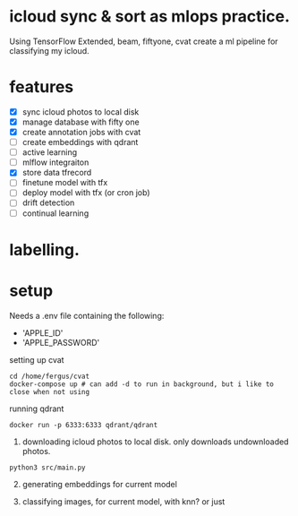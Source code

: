 # icloud sync & sort as mlops practice.

Using TensorFlow Extended, beam, fiftyone, cvat create a ml pipeline for classifying my icloud.

# features

- [x] sync icloud photos to local disk
- [x] manage database with fifty one
- [x] create annotation jobs with cvat
- [ ] create embeddings with qdrant
- [ ] active learning
- [ ] mlflow integraiton
- [x] store data tfrecord
- [ ] finetune model with tfx
- [ ] deploy model with tfx (or cron job)
- [ ] drift detection
- [ ] continual learning

# labelling.

# setup

Needs a .env file containing the following:

- 'APPLE_ID'
- 'APPLE_PASSWORD'

setting up cvat

```
cd /home/fergus/cvat
docker-compose up # can add -d to run in background, but i like to close when not using
```

running qdrant

```
docker run -p 6333:6333 qdrant/qdrant
```

1. downloading icloud photos to local disk. only downloads undownloaded photos.

```
python3 src/main.py
```

2. generating embeddings for current model

3. classifying images, for current model, with knn? or just
